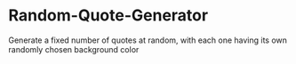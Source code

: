 # Random-Quote-Generator
 Generate a fixed number of quotes at random, with each one having its own randomly chosen background color
